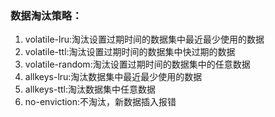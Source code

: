 ### 数据淘汰策略：
 1. volatile-lru:淘汰设置过期时间的数据集中最近最少使用的数据
 2. volatile-ttl:淘汰设置过期时间的数据集中快过期的数据
 3. volatile-random:淘汰设置过期时间的数据集中的任意数据
 4. allkeys-lru:淘汰数据集中最近最少使用的数据
 5. allkeys-ttl:淘汰数据集中任意数据
 6. no-enviction:不淘汰，新数据插入报错